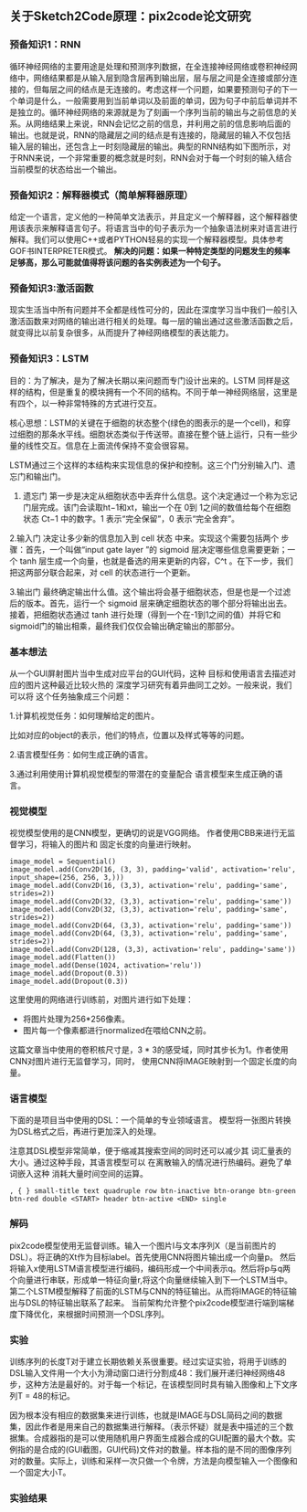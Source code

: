 ﻿## 关于Sketch2Code原理：pix2code论文研究
### 预备知识1：RNN
循环神经网络的主要用途是处理和预测序列数据，在全连接神经网络或卷积神经网络中，网络结果都是从输入层到隐含层再到输出层，层与层之间是全连接或部分连接的，但每层之间的结点是无连接的。考虑这样一个问题，如果要预测句子的下一个单词是什么，一般需要用到当前单词以及前面的单词，因为句子中前后单词并不是独立的。循环神经网络的来源就是为了刻画一个序列当前的输出与之前信息的关系。从网络结果上来说，RNN会记忆之前的信息，并利用之前的信息影响后面的输出。也就是说，RNN的隐藏层之间的结点是有连接的，隐藏层的输入不仅包括输入层的输出，还包含上一时刻隐藏层的输出。典型的RNN结构如下图所示，对于RNN来说，一个非常重要的概念就是时刻，RNN会对于每一个时刻的输入结合当前模型的状态给出一个输出。

### 预备知识2：解释器模式（简单解释器原理）
给定一个语言，定义他的一种简单文法表示，并且定义一个解释器，这个解释器使用该表示来解释语言句子。将语言当中的句子表示为一个抽象语法树来对语言进行解释。我们可以使用C++或者PYTHON轻易的实现一个解释器模型。具体参考GOF书INTERPRETER模式。
**解决的问题：如果一种特定类型的问题发生的频率足够高，那么可能就值得将该问题的各实例表述为一个句子。**

### 预备知识3:激活函数

现实生活当中所有问题并不全都是线性可分的，因此在深度学习当中我们一般引入激活函数来对网络的输出进行相关的处理。每一层的输出通过这些激活函数之后，就变得比以前复杂很多，从而提升了神经网络模型的表达能力。



### 预备知识3：LSTM
目的：为了解决，是为了解决长期以来问题而专门设计出来的。LSTM 同样是这样的结构，但是重复的模块拥有一个不同的结构。不同于单一神经网络层，这里是有四个，以一种非常特殊的方式进行交互。

核心思想：LSTM的关键在于细胞的状态整个(绿色的图表示的是一个cell)，和穿过细胞的那条水平线。细胞状态类似于传送带。直接在整个链上运行，只有一些少量的线性交互。信息在上面流传保持不变会很容易。

LSTM通过三个这样的本结构来实现信息的保护和控制。这三个门分别输入门、遗忘门和输出门。
1. 遗忘门
第一步是决定从细胞状态中丢弃什么信息。这个决定通过一个称为忘记门层完成。该门会读取ht−1和xt，输出一个在 0到 1之间的数值给每个在细胞状态 Ct−1 中的数字。1 表示“完全保留”，0 表示“完全舍弃”。

2.输入门
决定让多少新的信息加入到 cell 状态 中来。实现这个需要包括两个 步骤：首先，一个叫做“input gate layer ”的 sigmoid 层决定哪些信息需要更新；一个 tanh 层生成一个向量，也就是备选的用来更新的内容，C^t 。在下一步，我们把这两部分联合起来，对 cell 的状态进行一个更新。

3.输出门
最终确定输出什么值。这个输出将会基于细胞状态，但是也是一个过滤后的版本。首先，运行一个 sigmoid 层来确定细胞状态的哪个部分将输出出去。接着，把细胞状态通过 tanh 进行处理（得到一个在-1到1之间的值）并将它和sigmoid门的输出相乘，最终我们仅仅会输出确定输出的那部分。


### 基本想法

从一个GUI屏射图片当中生成对应平台的GUI代码，这种
目标和使用语言去描述对应的图片这种最近比较火热的
深度学习研究有着异曲同工之妙。一般来说，我们可以将
这个任务抽象成三个问题：

1.计算机视觉任务：如何理解给定的图片。

比如对应的object的表示，他们的特点，位置以及样式等等的问题。

2.语言模型任务：如何生成正确的语言。

3.通过利用使用计算机视觉模型的带潜在的变量配合
语言模型来生成正确的语言。

### 视觉模型
视觉模型使用的是CNN模型，更确切的说是VGG网络。
作者使用CBB来进行无监督学习，将输入的图片和
固定长度的向量进行映射。
```
image_model = Sequential()
image_model.add(Conv2D(16, (3, 3), padding='valid', activation='relu', input_shape=(256, 256, 3,)))
image_model.add(Conv2D(16, (3,3), activation='relu', padding='same', strides=2))
image_model.add(Conv2D(32, (3,3), activation='relu', padding='same'))
image_model.add(Conv2D(32, (3,3), activation='relu', padding='same', strides=2))
image_model.add(Conv2D(64, (3,3), activation='relu', padding='same'))
image_model.add(Conv2D(64, (3,3), activation='relu', padding='same', strides=2))
image_model.add(Conv2D(128, (3,3), activation='relu', padding='same'))
image_model.add(Flatten())
image_model.add(Dense(1024, activation='relu'))
image_model.add(Dropout(0.3))
image_model.add(Dropout(0.3))
```
这里使用的网络进行训练前，对图片进行如下处理：
* 将图片处理为256*256像素。
* 图片每一个像素都进行normalized在喂给CNN之前。

这篇文章当中使用的卷积核尺寸是，3 * 3的感受域，同时其步长为1。作者使用CNN对图片进行无监督学习，同时，
使用CNN将IMAGE映射到一个固定长度的向量。


### 语言模型

下面的是项目当中使用的DSL：一个简单的专业领域语言。
模型将一张图片转换为DSL格式之后，再进行更加深入的处理。

注意其DSL模型非常简单，便于缩减其搜索空间的同时还可以减少其
词汇量表的大小。通过这种手段，其语言模型可以
在离散输入的情况进行热编码。避免了单词嵌入这种
消耗大量时间空间的运算。
```
, { } small-title text quadruple row btn-inactive btn-orange btn-green btn-red double <START> header btn-active <END> single
```

### 解码
pix2code模型使用无监督训练。输入一个图片I与文本序列X（是当前图片的DSL）。将正确的Xt作为目标label。首先使用CNN将图片输出成一个向量p。
然后将输入x使用LSTM语言模型进行编码，编码形成一个中间表示q。然后将p与q两个向量进行串联，形成单一特征向量r,将这个向量继续输入到下一个LSTM当中。第二个LSTM模型解释了前面的LSTM与CNN的特征输出。从而将IMAGE的特征输出与DSL的特征输出联系了起来。
当前架构允许整个pix2code模型进行端到端梯度下降优化，来根据时间预测一个DSL序列。

### 实验
训练序列的长度T对于建立长期依赖关系很重要。经过实证实验，将用于训练的DSL输入文件用一个大小为滑动窗口进行分割成48：我们展开递归神经网络48步，这种方法是最好的。对于每一个标记，在该模型同时具有输入图像和上下文序列T = 48的标记。

因为根本没有相应的数据集来进行训练，也就是IMAGE与DSL简码之间的数据集，因此作者是用来自己的数据集进行解释。（表示怀疑）就是表中描述的三个数据集。合成器指的是可以使用随机用户界面生成器合成的GUI配置的最大个数。实例指的是合成的(GUI截图，GUI代码)文件对的数量。样本指的是不同的图像序列对的数量。实际上，训练和采样一次只做一个令牌，方法是向模型输入一个图像和一个固定大小T。



### 实验结果



